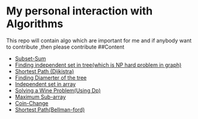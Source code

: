 # My personal interaction with Algorithms
This repo will contain algo which are important for me and if anybody want to contribute ,then please contribute
##Content
* [Subset-Sum](https://github.com/sunil-dinday/my-algo-collection/blob/master/subset-sum.cpp)
* [Finding independent set in tree(which is NP hard problem in graph)](https://github.com/sunil-dinday/my-algo-collection/blob/master/independent-set-in-trees.cpp)
* [Shortest Path (Dijkistra)](https://github.com/sunil-dinday/my-algo-collection/blob/master/shortest-path(Dijkstra).cpp)
* [Finding Diamerter of the tree](https://github.com/sunil-dinday/my-algo-collection/blob/master/tree-diameter.cpp)
* [Independent set in array](https://github.com/sunil-dinday/my-algo-collection/blob/master/Independent-set-in-array.cpp)
* [Solving a Wine Problem(Using Dp)](https://github.com/sunil-dinday/my-algo-collection/blob/master/dp-wine.cpp)
* [Maximum Sub-array](https://github.com/sunil-dinday/my-algo-collection/blob/master/maximum-subarray.cpp)
* [Coin-Change](https://github.com/sunil-dinday/my-algo-collection/blob/master/Coins-Change.cpp)
* [Shortest Path(Bellman-ford)](https://github.com/sunil-dinday/my-algo-collection/blob/master/Bellman-Ford(Shortest%20Path).cpp)
